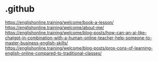 # .github
https://englishonline.training/welcome/book-a-lesson/
https://englishonline.training/welcome/about-me/
https://englishonline.training/welcome/blog-posts/how-can-an-ai-like-chatgpt-in-combination-with-a-human-online-teacher-help-someone-to-master-business-english-skills/
https://englishonline.training/welcome/blog-posts/pros-cons-of-learning-english-online-compared-to-traditional-classes/
